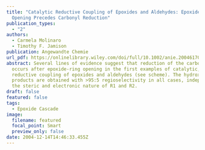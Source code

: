 ```yaml
---
title: "Catalytic Reductive Coupling of Epoxides and Aldehydes: Epoxide Ring
  Opening Precedes Carbonyl Reduction"
publication_types:
  - "2"
authors:
  - Carmela Molinaro
  - Timothy F. Jamison
publication: Angewandte Chemie
url_pdf: https://onlinelibrary.wiley.com/doi/full/10.1002/anie.200461705
abstract: Several lines of evidence suggest that reduction of the carbonyl group
  occurs after epoxide-ring opening in the first examples of catalytic,
  reductive coupling of epoxides and aldehydes (see scheme). The hydroxyether
  products are obtained with >95:5 regioselectivity in all cases, independent of
  the steric and electronic nature of R1 and R2.
draft: false
featured: false
tags:
  - Epoxide Cascade
image:
  filename: featured
  focal_point: Smart
  preview_only: false
date: 2004-12-14T14:46:33.455Z
---
```

